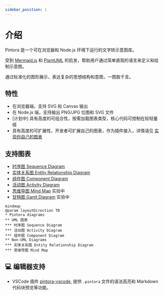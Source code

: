 ```yaml
---
sidebar_position: 1
---
```

# 介绍

Pintora 是一个可在浏览器和 Node.js 环境下运行的文字转示意图库。

受到 [Mermaid.js](https://mermaid-js.github.io/mermaid/#/) 和 [PlantUML](https://plantuml.com/) 的启发，帮助用户通过简单直观的语言来定义和绘制示意图。

通过标准化的图形展示，表达复杂的思想结构和意图，一图胜千言。

## 特性

- 在浏览器端，支持 SVG 和 Canvas 输出
- 在 Node.js 端，支持输出 PNG/JPG 位图和 SVG 文件
- \[计划中\] 具有高度的可组合性，按需加载图表类型，核心代码可控制在较轻量级
- 具有高度的可扩展性，开发者可扩展自己的图表，作为插件接入，详情请见 [实现你自己的图表](./advanced/write-a-custom-diagram.md)

## 支持图表

- [时序图 Sequence Diagram](./diagrams/sequence-diagram.mdx)
- [实体关系图 Entity Relationship Diagram](./diagrams/er-diagram.mdx)
- [组件图 Component Diagram](./diagrams/component-diagram.mdx)
- [活动图 Activity Diagram](./diagrams/activity-diagram.mdx)
- [思维导图 Mind Map](./diagrams/mindmap.mdx) <span class="badge badge--info">实验中</span>
- [甘特图 Gantt Diagram](./diagrams/gantt-diagram.mdx) <span class="badge badge--info">实验中</span>

```pintora play
mindmap
@param layoutDirection TB
* Pintora diagrams
** UML 图表
*** 时序图 Sequence Diagram
*** 活动图 Activity Diagram
*** 组件图 Component Diagram
** Non-UML Diagrams
*** 实体关系图 Entity Relationship Diagram
*** 思维导图 Mind Map
```

## 💻 编辑器支持

- VSCode 插件 [pintora-vscode](https://marketplace.visualstudio.com/items?itemName=hikerpig.pintora-vscode), 提供 `.pintora` 文件的语法高亮和 Markdown 代码块预览等功能。
